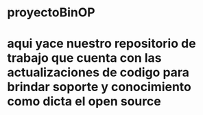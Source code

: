 # proyectoBinOP
# aqui yace nuestro repositorio de trabajo que cuenta con las actualizaciones de codigo para brindar soporte y conocimiento como dicta el open source
